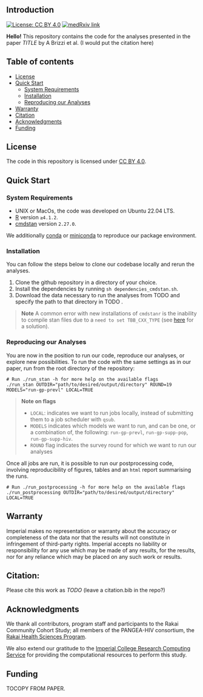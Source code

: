 ## Introduction
[![License: CC BY 4.0](https://img.shields.io/badge/License-CC_BY_4.0-lightgrey.svg)](https://creativecommons.org/licenses/by/4.0/)
[![medRxiv link](https://img.shields.io/badge/medRxiv-link%20to%20paper-blue)](TODO)


**Hello!** This repository contains the code for the analyses presented in the paper *TITLE* by A Brizzi et al.
(I would put the citation here)

## Table of contents
 
- [License](#license)
- [Quick Start](#quick-start)
    - [System Requirements](#system-requirements)
    - [Installation](#installation)
    - [Reproducing our Analyses](#reproducing-our-analyses)
- [Warranty](#warranty)
- [Citation](#citation)
- [Acknowledgments](#acknowledgments)
- [Funding](#funding)


## License 

The code in this repository is licensed under [CC BY 4.0](https://img.shields.io/badge/License-CC_BY_4.0-lightgrey.svg).


## Quick Start

### System Requirements

- UNIX or MacOs, the code was developed on Ubuntu 22.04 LTS.
- [R](https://www.r-project.org/) version `≥4.1.2`.
- [cmdstan](https://mc-stan.org/users/interfaces/cmdstan) version `2.27.0`.

We additionally [conda]() or [miniconda]() to reproduce our package environment.

### Installation

You can follow the steps below to clone our codebase locally and rerun the analyses. 

1. Clone the github repository in a directory of your choice.
2. Install the dependencies by running `sh dependencies_cmdstan.sh`.
3. Download the data necessary to run the analyses from TODO and specify the path to that directory in TODO . 
 
>  **Note** A common error with new installations of `cmdstanr` is the inability to compile stan files due to a `need to set TBB_CXX_TYPE` (see [here](https://bytemeta.vip/repo/stan-dev/cmdstanpy/issues/374?page=1) for a solution).

### Reproducing our Analyses

You are now in the position to run our code, reproduce our analyses, or explore new possibilities.
To run the code with the same settings as in our paper, run from the root directory of the repository:

```{sh}
# Run ./run_stan -h for more help on the available flags
./run_stan OUTDIR="path/to/desired/output/directory" ROUND=19 MODELS="run-gp-prevl" LOCAL=TRUE
```

> **Note on flags**
> * `LOCAL`: indicates we want to run jobs locally, instead of submitting them to a job scheduler with `qsub`.
> * `MODELS` indicates which models we want to run, and can be one, or a combination of, the following: `run-gp-prevl`, `run-gp-supp-pop`, `run-gp-supp-hiv`.
> * `ROUND` flag indicates the survey round for which we want to run our analyses

Once all jobs are run, it is possible to run our postprocessing code, involving reproducibility of figures, tables and an `html` report summarising the runs.

```{sh}
# Run ./run_postprocessing -h for more help on the available flags
./run_postprocessing OUTDIR="path/to/desired/output/directory" LOCAL=TRUE
```

## Warranty 

Imperial makes no representation or warranty about the accuracy or completeness of the data nor that the results will not constitute in infringement of third-party rights. Imperial accepts no liability or responsibility for any use which may be made of any results, for the results, nor for any reliance which may be placed on any such work or results.

## Citation:

Please cite this work as *TODO* (leave a citation.bib in the repo?)

## Acknowledgments

We thank all contributors, program staff and participants to the Rakai Community Cohort Study; all members of the PANGEA-HIV consortium, the [Rakai Health Sciences Program](https://www.rhsp.org/index.php).

We also extend our gratitude to the [Imperial College Research Computing Service](https://doi.org/10.14469/hpc/2232) for providing the computational resources to perform this study. 

## Funding

TOCOPY FROM PAPER.
